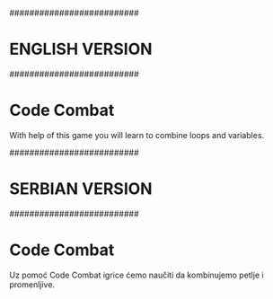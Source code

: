 ##########################
#     ENGLISH VERSION    #
##########################
# Code Combat

With help of this game you will learn to combine loops and variables.





##########################
#     SERBIAN VERSION    #
##########################
# Code Combat

Uz pomoć Code Combat igrice ćemo naučiti da kombinujemo petlje i promenljive.
